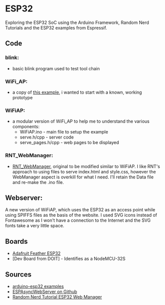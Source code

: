 # ESP32
Exploring the ESP32 SoC using the Arduino Framework, Random Nerd Tutorials and the ESP32 examples from Espressif.
## Code
### blink:
* basic blink program used to test tool chain
### WiFi_AP:
* a copy of [this example](https://github.com/espressif/arduino-esp32/blob/master/libraries/WiFi/examples/WiFiAccessPoint/WiFiAccessPoint.ino), i wanted to start with a known, working prototype
### WiFiAP:
* a modular version of WiFi_AP to help me to understand the various components:
	* WiFiAP.ino - main file to setup the example
	* serve.h/cpp - server code 
	* serve_pages.h/cpp - web pages to be displayed
### RNT_WebManager:
* [RNT_WebManager](https://randomnerdtutorials.com/esp32-wi-fi-manager-asyncwebserver/), original to be modified similar to WiFiAP. I like RNT's approach to using files to serve index.html and style.css, however the WebManager aspect is overkill for what I need. I'll retain the Data file and re-make the .ino file.
## Webserver:
A new version of WiFiAP, which uses the ESP32 as an access point while using SPIFFS files as the basis of the website. I used SVG icons instead of Fontawesome as I won't have a connection to the Internet and the SVG fonts take a very little space.
## Boards
* [Adafruit Feather ESP32](https://learn.adafruit.com/adafruit-huzzah32-esp32-feather/overview)
* [Dev Board from DOIT] - Identifies as a NodeMCU-32S

## Sources
* [arduino-esp32 examples](https://github.com/espressif/arduino-esp32/tree/master/libraries/WiFi/examples)
* [ESPAsyncWebServer on Github](https://github.com/me-no-dev/ESPAsyncWebServer)
* [Random Nerd Tutorial ESP32 Web Manager](https://randomnerdtutorials.com/esp32-wi-fi-manager-asyncwebserver/)
